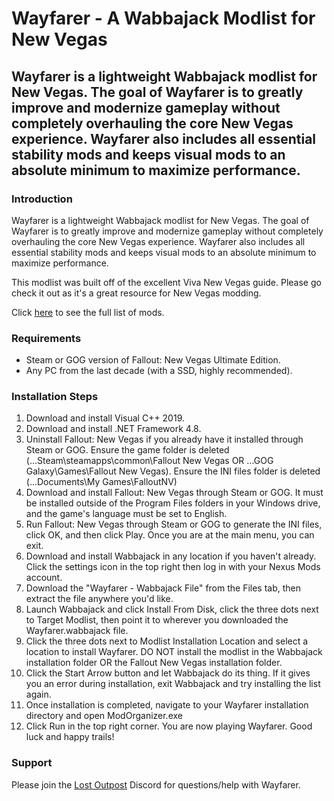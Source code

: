 # Wayfarer - A Wabbajack Modlist for New Vegas
## Wayfarer is a lightweight Wabbajack modlist for New Vegas. The goal of Wayfarer is to greatly improve and modernize gameplay without completely overhauling the core New Vegas experience. Wayfarer also includes all essential stability mods and keeps visual mods to an absolute minimum to maximize performance. 
### Introduction
Wayfarer is a lightweight Wabbajack modlist for New Vegas. The goal of Wayfarer is to greatly improve and modernize gameplay without completely overhauling the core New Vegas experience. Wayfarer also includes all essential stability mods and keeps visual mods to an absolute minimum to maximize performance.

This modlist was built off of the excellent Viva New Vegas guide. Please go check it out as it's a great resource for New Vegas modding.

Click [here](https://loadorderlibrary.com/lists/wayfarer) to see the full list of mods.

### Requirements

- Steam or GOG version of Fallout: New Vegas Ultimate Edition.
- Any PC from the last decade (with a SSD, highly recommended).


### Installation Steps

1. Download and install Visual C++ 2019.
2. Download and install .NET Framework 4.8.
3. Uninstall Fallout: New Vegas if you already have it installed through Steam or GOG. Ensure the game folder is deleted (...Steam\steamapps\common\Fallout New Vegas OR ...GOG Galaxy\Games\Fallout New Vegas). Ensure the INI files folder is deleted (...Documents\My Games\FalloutNV)
4. Download and install Fallout: New Vegas through Steam or GOG. It must be installed outside of the Program Files folders in your Windows drive, and the game's language must be set to English.
5. Run Fallout: New Vegas through Steam or GOG to generate the INI files, click OK, and then click Play. Once you are at the main menu, you can exit.
6. Download and install Wabbajack in any location if you haven't already. Click the settings icon in the top right then log in with your Nexus Mods account.
7. Download the "Wayfarer - Wabbajack File" from the Files tab, then extract the file anywhere you'd like.
8. Launch Wabbajack and click Install From Disk, click the three dots next to Target Modlist, then point it to wherever you downloaded the Wayfarer.wabbajack file.
9. Click the three dots next to Modlist Installation Location and select a location to install Wayfarer. DO NOT install the modlist in the Wabbajack installation folder OR the Fallout New Vegas installation folder.
10. Click the Start Arrow button and let Wabbajack do its thing. If it gives you an error during installation, exit Wabbajack and try installing the list again.
11. Once installation is completed, navigate to your Wayfarer installation directory and open ModOrganizer.exe
12. Click Run in the top right corner. You are now playing Wayfarer. Good luck and happy trails!


### Support
Please join the [Lost Outpost](https://discord.com/invite/WF66mMu) Discord for questions/help with Wayfarer.
